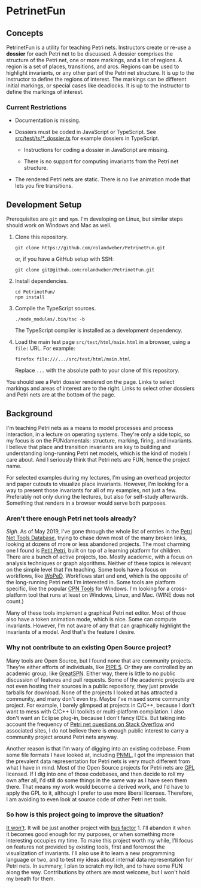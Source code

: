 # PetrinetFun

## Concepts

PetrinetFun is a utility for teaching Petri nets. Instructors create or re-use a **dossier** for each Petri net to be discussed.
A dossier comprises the structure of the Petri net, one or more markings, and a list of regions. A region is a set of places, transitions, and arcs. Regions can be used to highlight invariants, or any other part of the Petri net structure. It is up to the instructor to define the regions of interest.
The markings can be different initial markings, or special cases like deadlocks. It is up to the instructor to define the markings of interest.


### Current Restrictions

- Documentation is missing.

- Dossiers must be coded in JavaScript or TypeScript.
  See [src/test/ts/*_dossier.ts](src/test/ts/) for example dossiers in TypeScript.

  - Instructions for coding a dossier in JavaScript are missing.

  - There is no support for computing invariants from the Petri net structure.

- The rendered Petri nets are static. There is no live animation mode that lets you fire transitions.


## Development Setup

Prerequisites are `git` and `npm`. I'm developing on Linux, but similar steps should work on Windows and Mac as well.

1. Clone this repository.

       git clone https://github.com/rolandweber/PetrinetFun.git

   or, if you have a GitHub setup with SSH:

       git clone git@github.com:rolandweber/PetrinetFun.git

2. Install dependencies.

       cd PetrinetFun/
       npm install

3. Compile the TypeScript sources.

       ./node_modules/.bin/tsc -b

   The TypeScript compiler is installed as a development dependency.

4. Load the main test page `src/test/html/main.html` in a browser, using a `file:` URL. For example:

       firefox file:///.../src/test/html/main.html

   Replace `...` with the absolute path to your clone of this repository.

You should see a Petri dossier rendered on the page.
Links to select markings and areas of interest are to the right.
Links to select other dossiers and Petri nets are at the bottom of the page.


## Background

I'm teaching Petri nets as a means to model processes and process interaction, in a lecture on operating systems. They're only a side topic, so my focus is on the FUNdamentals: structure, marking, firing, and invariants. I believe that place and transition invariants are key to building and understanding long-running Petri net models, which is the kind of models I care about.
And I seriously think that Petri nets are FUN, hence the project name.

For selected examples during my lectures, I'm using an overhead projector and paper cutouts to visualize place invariants. However, I'm looking for a way to present those invariants for all of my examples, not just a few. Preferably not only during the lectures, but also for self-study afterwards. Something that renders in a browser would serve both purposes.


### Aren't there enough Petri net tools already?

_Sigh_. As of May 2019, I've gone through the whole list of entries in the [Petri Net Tools Database](https://www.informatik.uni-hamburg.de/TGI/PetriNets/tools/quick.html), trying to chase down most of the many broken links, looking at dozens of more or less abandoned projects.
The most charming one I found is [Petit Petri](http://scg.unibe.ch/download/petitpetri/), built on top of a learning platform for children.
There are a bunch of active projects, too. Mostly academic, with a focus on analysis techniques or graph algorithms. Neither of these topics is relevant on the simple level that I'm teaching.
Some tools have a focus on workflows, like [WoPeD](http://www.woped.org/). Workflows start and end, which is the opposite of the long-running Petri nets I'm interested in.
Some tools are platform specific, like the popular [CPN Tools](http://cpntools.org/) for Windows. I'm looking for a cross-platform tool that runs at least on Windows, Linux, and Mac. (WINE does not count.)

Many of these tools implement a graphical Petri net editor. Most of those also have a token animation mode, which is nice. Some can compute invariants. However, I'm not aware of any that can graphically highlight the invariants of a model. And that's the feature I desire.


### Why not contribute to an existing Open Source project?

Many tools are Open Source, but I found none that are community projects. They're either efforts of individuals, like [PIPE 5](https://github.com/sarahtattersall/PIPE/graphs/contributors). Or they are controlled by an academic group, like [GreatSPN](https://github.com/greatspn/SOURCES). Either way, there is little to no public discussion of features and pull requests. Some of the academic projects are not even hosting their sources in a public repository, they just provide tarballs for download. None of the projects I looked at has attracted a community, and many don't even try.
Maybe I've missed some community project. For example, I barely glimpsed at projects in C/C++, because I don't want to mess with C/C++ UI toolkits or multi-platform compilation. I also don't want an Eclipse plug-in, because I don't fancy IDEs.
But taking into account the frequency of [Petri net questions on Stack Overflow](https://stackexchange.com/search?q=petri+net&pagesize=50) and associated sites, I do not believe there is enough public interest to carry a community project around Petri nets anyway.

Another reason is that I'm wary of digging into an existing codebase. From some file formats I have looked at, including [PNML](http://www.pnml.org/), I got the impression that the prevalent data representation for Petri nets is very much different from what I have in mind.
Most of the Open Source projects for Petri nets are [GPL](https://www.gnu.org/licenses/) licensed. If I dig into one of those codebases, and then decide to roll my own after all, I'd still do some things in the same way as I have seen them there. That means my work would become a derived work, and I'd have to apply the GPL to it, although I prefer to use more liberal licenses. Therefore, I am avoiding to even look at source code of other Petri net tools.


### So how is this project going to improve the situation?

[It won't](https://xkcd.com/927/).
It will be just another project with [bus factor](https://en.wikipedia.org/wiki/Bus_factor) 1. I'll abandon it when it becomes good enough for my purposes, or when something more interesting occupies my time.
To make this project worth my while, I'll focus on features not provided by existing tools, first and foremost the visualization of invariants.
I'll also use it to learn a new programming language or two, and to test my ideas about internal data representation for Petri nets.
In summary, I plan to scratch my itch, and to have some FUN along the way.
Contributions by others are most welcome, but I won't hold my breath for them.
